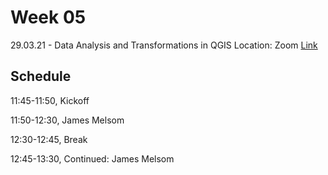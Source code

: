 # Week 05

29.03.21 - Data Analysis and Transformations in QGIS
Location: Zoom [Link](https://ethz.zoom.us/j/6441009741)

## Schedule
11:45-11:50, Kickoff 

11:50-12:30, James Melsom 

12:30-12:45, Break

12:45-13:30, Continued: James Melsom
